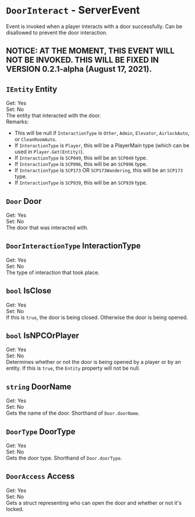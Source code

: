 # `DoorInteract` - ServerEvent
Event is invoked when a player interacts with a door successfully. Can be disallowed to prevent the door interaction.

## NOTICE: AT THE MOMENT, THIS EVENT WILL NOT BE INVOKED. THIS WILL BE FIXED IN VERSION 0.2.1-alpha (August 17, 2021).

## `IEntity` Entity
Get: Yes  
Set: No  
The entity that interacted with the door.  
Remarks:  
* This will be null if `InteractionType` is `Other`, `Admin`, `Elevator`, `AirlockAuto`, or `CleanRoomAuto`.
* If `InteractionType` is `Player`, this will be a PlayerMain type (which can be used in `Player.Get(Entity)`).
* If `InteractionType` is `SCP049`, this will be an `SCP049` type.
* If `InteractionType` is `SCP096`, this will be an `SCP096` type.
* If `InteractionType` is `SCP173` OR `SCP173Wandering`, this will be an `SCP173` type.
* If `InteractionType` is `SCP939`, this will be an `SCP939` type.

## `Door` Door
Get: Yes  
Set: No  
The door that was interacted with.  

## `DoorInteractionType` InteractionType
Get: Yes  
Set: No  
The type of interaction that took place.  

## `bool` IsClose
Get: Yes  
Set: No  
If this is `true`, the door is being closed.  Otherwise the door is being opened.

## `bool` IsNPCOrPlayer
Get: Yes  
Set: No  
Determines whether or not the door is being opened by a player or by an entity. If this is `true`, the `Entity` property will not be null.

## `string` DoorName
Get: Yes  
Set: No  
Gets the name of the door. Shorthand of `Door.doorName`.

## `DoorType` DoorType
Get: Yes  
Set: No  
Gets the door type. Shorthand of `Door.doorType`.  

## `DoorAccess` Access
Get: Yes  
Set: No  
Gets a struct representing who can open the door and whether or not it's locked.